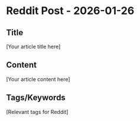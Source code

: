 # Reddit Post - 2026-01-26

## Title
[Your article title here]

## Content
[Your article content here]

## Tags/Keywords
[Relevant tags for Reddit]
